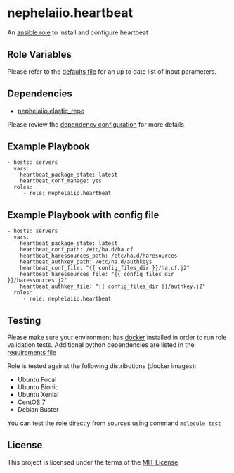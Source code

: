 # nephelaiio.heartbeat

An [ansible role](https://galaxy.ansible.com/nephelaiio/heartbeat) to install and configure heartbeat

## Role Variables

Please refer to the [defaults file](/defaults/main.yml) for an up to date list of input parameters.

## Dependencies

* [nephelaiio.elastic_repo](https://galaxy.ansible.com/nephelaiio/elastic_repo/)

Please review the [dependency configuration](/meta/main.yml) for more details

## Example Playbook

```
- hosts: servers
  vars:
    heartbeat_package_state: latest
    heartbeat_conf_manage: yes
  roles:
     - role: nephelaiio.heartbeat
```

## Example Playbook with config file

```
- hosts: servers
  vars:
    heartbeat_package_state: latest
    heartbeat_conf_path: /etc/ha.d/ha.cf
    heartbeat_haressources_path: /etc/ha.d/haresources
    heartbeat_authkey_path: /etc/ha.d/authkeys
    heartbeat_conf_file: "{{ config_files_dir }}/ha.cf.j2"
    heartbeat_haressources_file: "{{ config_files_dir }}/haressources.j2"
    heartbeat_authkey_file: "{{ config_files_dir }}/authkey.j2"
  roles:
     - role: nephelaiio.heartbeat
```

## Testing

Please make sure your environment has [docker](https://www.docker.com) installed in order to run role validation tests. Additional python dependencies are listed in the [requirements file](https://github.com/nephelaiio/ansible-role-requirements/blob/master/requirements.txt)

Role is tested against the following distributions (docker images):
  * Ubuntu Focal
  * Ubuntu Bionic
  * Ubuntu Xenial
  * CentOS 7
  * Debian Buster

You can test the role directly from sources using command ` molecule test `

## License

This project is licensed under the terms of the [MIT License](/LICENSE)
